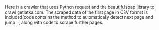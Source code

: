 Here is a crawler that uses Python request and the beautifulsoap library to crawl getlatka.com. The scraped data of the first page in CSV format is included(code contains the method to automatically detect next page and jump .), along with code to scrape further pages.

